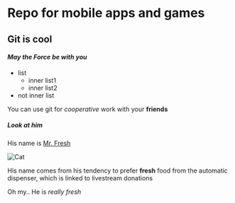 # Repo for mobile apps and games

## **Git is cool**

#### _May the Force be with you_

* list
  * inner list1
  * inner list2
* not inner list

You can use git for _cooperative_ work with your **friends**

##### Look at him

His name is [Mr. Fresh](https://silly-cat.fandom.com/wiki/Mr._Fresh)

![Cat][MrFresh]

 His name comes from his tendency to prefer **fresh** food from the automatic dispenser, which is linked to livestream donations

 Oh my.. He is _really fresh_

[MrFresh]: https://static.wikia.nocookie.net/silly-cat/images/4/4d/Mr._Fresh.png
